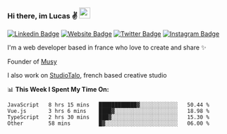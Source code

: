 ### Hi there, im Lucas ✌️ <img src="https://media.giphy.com/media/hvRJCLFzcasrR4ia7z/giphy.gif" width="25px">
[![Linkedin Badge](https://img.shields.io/badge/-LinkedIn-0e76a8?style=flat-square&logo=Linkedin&logoColor=white)](https://www.linkedin.com/in/lucasbellier/)
[![Website Badge](https://img.shields.io/badge/Website-3b5998?style=flat-square&logo=google-chrome&logoColor=white)](https://lucasblr.fr)
[![Twitter Badge](https://img.shields.io/badge/-Twitter-00acee?style=flat-square&logo=Twitter&logoColor=white)](https://twitter.com/ImJustLucas_)
[![Instagram Badge](https://img.shields.io/badge/-Instagram-e4405f?style=flat-square&logo=Instagram&logoColor=white)](https://instagram.com/luuucas.blr/)

I'm a web developer based in france who love to create and share ✨

Founder of [Musy](https://musy.app)

I also work on [StudioTalo](https://talodev.fr), french based creative studio

📊 **This Week I Spent My Time On:**
<!--START_SECTION:waka-->

```text
JavaScript   8 hrs 15 mins   ████████████▓░░░░░░░░░░░░   50.44 %
Vue.js       3 hrs 6 mins    ████▓░░░░░░░░░░░░░░░░░░░░   18.98 %
TypeScript   2 hrs 30 mins   ███▓░░░░░░░░░░░░░░░░░░░░░   15.30 %
Other        58 mins         █▓░░░░░░░░░░░░░░░░░░░░░░░   06.00 %
```

<!--END_SECTION:waka-->
